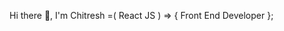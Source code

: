  Hi there 👋, I'm Chitresh =( React JS ) => { Front End Developer }; 

<!--
**Chitresh8/chitresh8** is a ✨ _special_ ✨ repository because its `README.md` (this file) appears on your GitHub profile.

Here are some ideas to get you started:

- 🔭 I’m currently learning as well as working on Playwright Automation and Testing with Javascript & Cucumber Framework(Crazy).
- 🌱 I’m currently learning on new things and concepts like Advanced React patterns, state management with Recoil, and improving performance with React.memo to enhance 
     my skills.Currently fell in Automation and Testing.
- 👯 I’m looking to collaborate with a friend which he is building a modern E-Commerce project to fulfill his Goal and Open source React projects that focus on enhancing      user interfaces and user experiences...
- 🤔 I’m looking for help regarding Optimizing web performance and understanding the latest React best practices and logics etc.
- 💬 Interest to learn new things to enhance my skills...!!!
- 📫 Reach me on LinkedIn:www.linkedin.com/in/chitresh-babu-alavuru-3a3085293 ...🙂
- 😄 Pronouns: He/Him.
- ⚡ Fun fact:I enjoy experimenting with new CSS frameworks and creating animated React components in my free time.
- 🎯 Goal: To become a Full Stack Developer...
- ✍ Started to learn TypeScript with React😉.....!
-->
